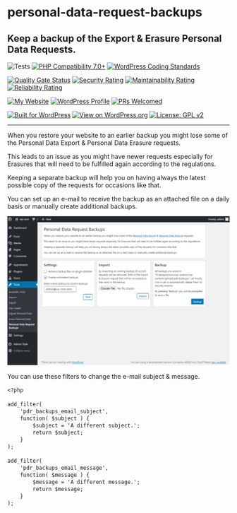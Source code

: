 # personal-data-request-backups

## Keep a backup of the Export & Erasure Personal Data Requests.

![Tests](https://github.com/mrxkon/personal-data-request-backups/workflows/Tests/badge.svg)
[![PHP Compatibility 7.0+](https://img.shields.io/badge/PHP%20Compatibility-7.0+-8892BF)](https://github.com/PHPCompatibility/PHPCompatibility)
[![WordPress Coding Standards](https://img.shields.io/badge/WordPress%20Coding%20Standards-latest-blue)](https://github.com/WordPress/WordPress-Coding-Standards)

[![Quality Gate Status](https://sonarcloud.io/api/project_badges/measure?project=mrxkon_personal-data-request-backups&metric=alert_status)](https://sonarcloud.io/dashboard?id=mrxkon_personal-data-request-backups) [![Security Rating](https://sonarcloud.io/api/project_badges/measure?project=mrxkon_personal-data-request-backups&metric=security_rating)](https://sonarcloud.io/dashboard?id=mrxkon_personal-data-request-backups)
 [![Maintainability Rating](https://sonarcloud.io/api/project_badges/measure?project=mrxkon_personal-data-request-backups&metric=sqale_rating)](https://sonarcloud.io/dashboard?id=mrxkon_personal-data-request-backups) [![Reliability Rating](https://sonarcloud.io/api/project_badges/measure?project=mrxkon_personal-data-request-backups&metric=reliability_rating)](https://sonarcloud.io/dashboard?id=mrxkon_personal-data-request-backups)

[![My Website](https://img.shields.io/badge/My-Website-orange.svg)](https://xkon.gr)  [![WordPress Profile](https://img.shields.io/badge/WordPress-Profile-blue.svg)](https://profiles.wordpress.org/xkon) [![PRs Welcomed](https://img.shields.io/badge/PRs-Welcomed%20!-brightgreen)](https://github.com/mrxkon/personal-data-request-backups/pulls)

[![Built for WordPress](https://img.shields.io/badge/built%20for-WordPress-blue)](https://wordpress.org) [![View on WordPress.org](https://img.shields.io/badge/View%20on-WordPress.org-blue.svg)](https://wordpress.org/plugins/personal-data-request-backups/)
[![License: GPL v2](https://img.shields.io/badge/License-GPL%20v2+-red)](http://www.gnu.org/licenses/gpl-2.0.html)

---

When you restore your website to an earlier backup you might lose some of the Personal Data Export & Personal Data Erasure requests.

This leads to an issue as you might have newer requests especially for Erasures that will need to be fulfilled again according to the regulations.

Keeping a separate backup will help you on having always the latest possible copy of the requests for occasions like that.

You can set up an e-mail to receive the backup as an attached file on a daily basis or manually create additional backups.

![Screenshot](https://raw.githubusercontent.com/mrxkon/personal-data-request-backups/master/assets/screenshot1.png)

You can use these filters to change the e-mail subject & message.

```
<?php

add_filter(
	'pdr_backups_email_subject',
	function( $subject ) {
		$subject = 'A different subject.';
		return $subject;
	}
);

add_filter(
	'pdr_backups_email_message',
	function( $message ) {
		$message = 'A different message.';
		return $message;
	}
);
```